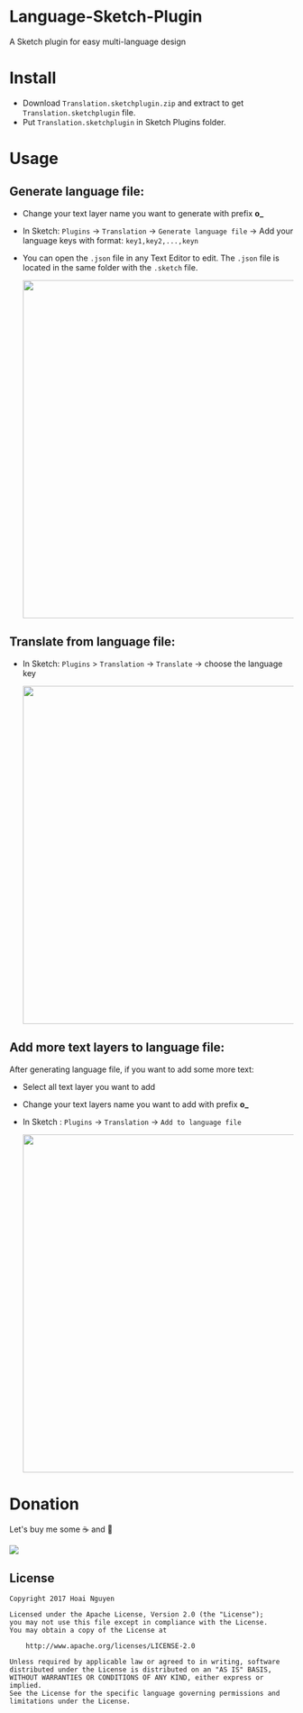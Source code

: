 # Language-Sketch-Plugin
A Sketch plugin for easy multi-language design

# Install
 * Download `Translation.sketchplugin.zip` and  extract to get `Translation.sketchplugin` file.
 * Put `Translation.sketchplugin` in Sketch Plugins folder.

# Usage
## Generate language file:

* Change your text layer name you want to generate with prefix **o_**
* In Sketch: `Plugins` -> `Translation` -> `Generate language file` -> Add your language keys with format: `key1,key2,...,keyn`
* You can open the `.json` file in any Text Editor to edit. The `.json` file is located in the same folder with the `.sketch` file.

  <img src="https://github.com/hoai265/Language-Sketch-Plugin/blob/master/resource/Generate.gif" width="600"/>
  
## Translate from language file:

* In Sketch: `Plugins` > `Translation` -> `Translate` -> choose the language key

  <img src="https://github.com/hoai265/Language-Sketch-Plugin/blob/master/resource/Translate.gif" width="600"/>

## Add more text layers to language file:
After generating language file, if you want to add some more text: 

* Select all text layer you want to add
* Change your text layers name you want to add with prefix **o_**
* In Sketch : `Plugins` -> `Translation` -> `Add to language file`

  <img src="https://github.com/hoai265/Language-Sketch-Plugin/blob/master/resource/AddToFile.gif" width="600"/>

  
# Donation

Let's buy me some ☕ and 🍕

[![](https://www.paypalobjects.com/en_US/i/btn/btn_donateCC_LG.gif)](https://www.paypal.me/hoainguyen265/0.99)


## License

    Copyright 2017 Hoai Nguyen

    Licensed under the Apache License, Version 2.0 (the "License");
    you may not use this file except in compliance with the License.
    You may obtain a copy of the License at

        http://www.apache.org/licenses/LICENSE-2.0

    Unless required by applicable law or agreed to in writing, software
    distributed under the License is distributed on an "AS IS" BASIS,
    WITHOUT WARRANTIES OR CONDITIONS OF ANY KIND, either express or implied.
    See the License for the specific language governing permissions and
    limitations under the License.
